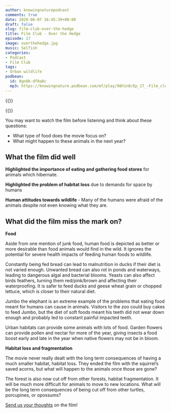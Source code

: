 ```yaml
---
author: knowingnaturepodcast
comments: true
date: 2020-06-07 16:45:39+00:00
draft: false
slug: film-club-over-the-hedge
title: Film Club - Over the Hedge
episode: 17
image: overthehedge.jpg
music: Selfish
categories:
- Podcast
- Film Club
tags:
- Urban wildlife
podbean:
  id: 8gn8b-df0a8c
  mp3: https://knowingnature.podbean.com/mf/play/98h1n0/Ep_17_-Film_club-_Over_the_hedge_bkg7p.mp3
---
```


{{<podcast-player>}}

{{<film director="Tim Johnson, Karey Kirkpatrick"
        starring="Bruce Willis(voice), Garry Shandling(voice), Steve Carell(voice)"
        thumb="overthehedge_cover.png"
        release-date="1984-03-11"
        runtime="1h23m"
        rating="G"
        imdb-link="https://www.imdb.com/title/tt0327084/">}}


You may want to watch the film before listening and think about these
questions:

  * What type of food does the movie focus on?
  * What might happen to these animals in the next year?

## What the film did well

**Highlighted the importance of eating and gathering food stores** for animals
which hibernate.

**Highlighted the problem of habitat loss** due to demands for space by humans

**Human attitudes towards wildlife** \- Many of the humans were afraid of the
animals despite not even knowing what they are.

## What did the film miss the mark on?

**Food**

Aside from one mention of junk food, human food is depicted as better or more
desirable than food animals would find in the wild. It ignores the potential
for severe health impacts of feeding human foods to wildlife.

Constantly being fed bread can lead to malnutrition in ducks if their diet is
not varied enough. Unwanted bread can also rot in ponds and waterways, leading
to dangerous algal and bacterial blooms. Yeasts can also affect birds
feathers, turning them red/pink/brown and affecting their waterproofing. It is
safer to feed ducks and geese wheat grain or chopped lettuce, which is closer
to their natural diet.

Jumbo the elephant is an extreme example of the problems that eating food
meant for humans can cause in animals. Visitors to the zoo could buy cakes to
feed Jumbo, but the diet of soft foods meant his teeth did not wear down
enough and probably led to constant painful impacted teeth.

Urban habitats can provide some animals with lots of food. Garden flowers can
provide pollen and nectar for more of the year, giving insects a food boost
early and late in the year when native flowers may not be in bloom.

**Habitat loss and fragmentation**

The movie never really dealt with the long term consequences of having a much
smaller habitat, habitat loss. They ended the film with the squirrel’s saved
acorns, but what will happen to the animals once those are gone?

The forest is also now cut off from other forests, habitat fragmentation. It
will be much more difficult for animals to move to new locations. What will be
the long term consequences of being cut off from other turtles, porcupines, or
opossums?

[Send us your thoughts](/about) on the film!
